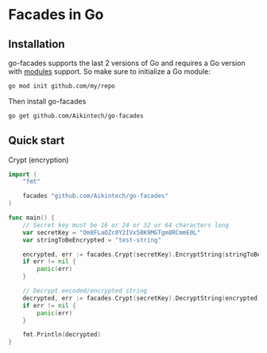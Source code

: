 # Facades in Go

## Installation

go-facades supports the last 2 versions of Go and requires a Go version with [modules](https://github.com/golang/go/wiki/Modules) support. So make sure to initialize a Go module:

```bash
go mod init github.com/my/repo
```

Then install go-facades

```bash
go get github.com/Aikintech/go-facades
```

## Quick start

Crypt (encryption)

```go
import (
    "fmt"

    facades "github.com/Aikintech/go-facades"
)

func main() {
    // Secret key must be 16 or 24 or 32 or 64 characters long
    var secretKey = "Om8FLaOZc0Y2IVx58K9MGTgm8RCmmE0L"
    var stringToBeEncrypted = "test-string"

    encrypted, err := facades.Crypt(secretKey).EncryptString(stringToBeEncrypted)
    if err != nil {
        panic(err)
    }

    // Decrypt encoded/encrypted string
    decrypted, err := facades.Crypt(secretKey).DecryptString(encrypted)
    if err != nil {
        panic(err)
    }

    fmt.Println(decrypted)
}

```
